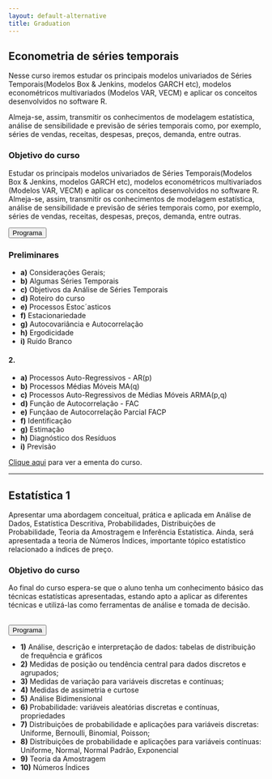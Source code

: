 ```yaml
---
layout: default-alternative
title: Graduation
---
```



## Econometria de séries temporais 
  
 <p>Nesse curso iremos estudar os principais modelos univariados de Séries Temporais(Modelos Box & Jenkins, modelos GARCH etc), modelos 
  econométricos multivariados (Modelos VAR, VECM) e aplicar os conceitos desenvolvidos no software R.</p>
  
  <p> Almeja-se, assim, transmitir os 
  conhecimentos de modelagem estatística, análise de sensibilidade e previsão de séries temporais como, por exemplo, séries de vendas, receitas, 
  despesas, preços, demanda, entre outras.</p>
  
  <h3>Objetivo do curso <i class="fa fa-check-circle" aria-hidden="true"></i></h3>
  
  <p> Estudar os principais modelos univariados de Séries Temporais(Modelos Box & Jenkins,
modelos GARCH etc), modelos econométricos multivariados (Modelos VAR, VECM) e
aplicar os conceitos desenvolvidos no software R. Almeja-se, assim, transmitir os conhecimentos
de modelagem estatística, análise de sensibilidade e previsão de séries temporais
como, por exemplo, séries de vendas, receitas, despesas, preços, demanda, entre outras.</p>
  
  
  
  <button type="button" class="btn btn-info" data-toggle="collapse" data-target="#demo">Programa</button>
  <div id="demo" class="collapse">
   <h3>Preliminares</h3>
  
  <ul>
   <li><strong>a)</strong> Considerações Gerais;</li>
   <li><strong>b)</strong> Algumas Séries Temporais</li>
   <li><strong>c)</strong> Objetivos da Análise de Séries Temporais </li>
   <li><strong>d)</strong> Roteiro do curso</li>
   <li><strong>e)</strong> Processos Estoc´asticos</li>
   <li><strong>f)</strong> Estacionariedade</li>
   <li><strong>g)</strong> Autocovariância e Autocorrelação</li>
   <li><strong>h)</strong> Ergodicidade</li>
    <li><strong>i)</strong> Ruído Branco</li>
  </ul>
  
  <h4>2. </h4>
  
  <ul>
  
  <li><strong>a)</strong> Processos Auto-Regressivos - AR(p)</li>
  <li><strong>b)</strong> Processos Médias Móveis MA(q)</li>
  <li><strong>c)</strong> Processos Auto-Regressivos de Médias Móveis ARMA(p,q)</li>
  <li><strong>d)</strong> Função de Autocorrelação - FAC</li>
  <li><strong>e)</strong> Funçãao de Autocorrelação Parcial FACP</li>
  <li><strong>f)</strong> Identificação</li>
  <li><strong>g)</strong> Estimação</li>
  <li><strong>h)</strong> Diagnóstico dos Resíduos</li>
  <li><strong>i)</strong> Previsão</li>
  </ul>
  <a href="https://pedroferreira.shinyapps.io/SeriesTemporais/_w_809d9698/ementa1.pdf" target="blank">Clique aqui</a>  para ver a ementa do curso.

  </div>

<hr>

## Estatística 1

<p>Apresentar uma abordagem conceitual, prática e aplicada em Análise de Dados, Estatística Descritiva, Probabilidades, Distribuições de Probabilidade, Teoria da Amostragem e Inferência Estatística. Ainda, será apresentada a teoria de Números Índices, importante 
tópico estatístico relacionado a índices de preço.</p> 

 <h3>Objetivo do curso <i class="fa fa-check-circle" aria-hidden="true"></i></h3>
<p>Ao final do curso espera-se que o aluno tenha um conhecimento básico das técnicas estatísticas apresentadas, estando apto a aplicar as diferentes técnicas e utilizá-las como ferramentas de análise e tomada de decisão.</p>

<br>
<button type="button" class="btn btn-info" data-toggle="collapse" data-target="#demo2">Programa</button>
  <div id="demo2" class="collapse">
   <ul>
   <li><strong>1)</strong> 	Análise, descrição e interpretação de dados: tabelas de distribuição de frequência e gráficos</li>
   <li><strong>2)</strong> 	Medidas de posição ou tendência central para dados discretos e agrupados;</li>
   <li><strong>3)</strong> 	Medidas de variação para variáveis discretas e contínuas; </li>
   <li><strong>4)</strong> 	Medidas de assimetria e curtose</li>
   <li><strong>5)</strong> 	Análise Bidimensional</li>
   <li><strong>6)</strong> 	Probabilidade: variáveis aleatórias discretas e contínuas, propriedades</li>
   <li><strong>7)</strong> 	Distribuições de probabilidade e aplicações para variáveis discretas: Uniforme, Bernoulli, Binomial, Poisson;</li>
   <li><strong>8)</strong> 	Distribuições de probabilidade e aplicações para variáveis contínuas: Uniforme, Normal, Normal Padrão, Exponencial</li>
   <li><strong>9)</strong>	Teoria da Amostragem</li>
   <li><strong>10)</strong>	Números Índices</li>
  </ul>
  </div>


<br>